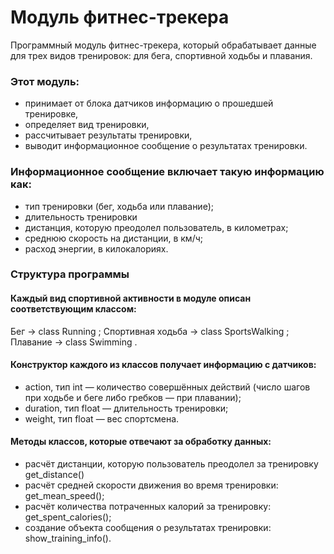 # Модуль фитнес-трекера

Программный модуль фитнес-трекера, который обрабатывает данные для трех видов тренировок: для бега, спортивной ходьбы и плавания.

### Этот модуль:
 - принимает от блока датчиков информацию о прошедшей тренировке,
 - определяет вид тренировки,
 - рассчитывает результаты тренировки,
 - выводит информационное сообщение о результатах тренировки.

### Информационное сообщение включает такую информацию как:
 - тип тренировки (бег, ходьба или плавание);
 - длительность тренировки
- дистанция, которую преодолел пользователь, в километрах;
- среднюю скорость на дистанции, в км/ч;
- расход энергии, в килокалориях.

### Структура программы
#### Каждый вид спортивной активности в модуле описан соответствующим классом:

Бег → class Running ;
Спортивная ходьба → class SportsWalking ;
Плавание → class Swimming .

#### Конструктор каждого из классов получает информацию с датчиков:
- action, тип int — количество совершённых действий (число шагов при ходьбе и беге либо гребков — при плавании);
- duration, тип float — длительность тренировки;
- weight, тип float — вес спортсмена.

#### Методы классов, которые отвечают за обработку данных:
- расчёт дистанции, которую пользователь преодолел за тренировку get_distance()
- расчёт средней скорости движения во время тренировки: get_mean_speed();
- расчёт количества потраченных калорий за тренировку: get_spent_calories();
- создание объекта сообщения о результатах тренировки: show_training_info().

